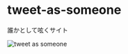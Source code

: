 # tweet-as-someone
誰かとして呟くサイト


![tweet as someone](https://user-images.githubusercontent.com/22659592/218818438-13f2b9b3-acba-41dd-8571-5f7796124701.png)
